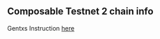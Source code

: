 ## Composable Testnet 2 chain info

Gentxs Instruction [here](https://github.com/notional-labs/composable-testnet/blob/main/networks/testnet-2/gentxs/README.md)

